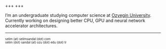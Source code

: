 +++
+++

I’m an undergraduate studying computer science at [Ozyegin University](https://www.ozyegin.edu.tr/en). Currently working on designing better CPU, GPU and neural network accelerator architectures.

---
<sub><sup>selim (at) selimsandal (dot) com</sup></sub>\
<sub><sup>selim (dot) sandal (at) ozu (dot) edu (dot) tr</sup></sub>
